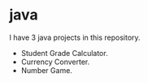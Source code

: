 # java
I have 3 java projects in this repository.
- Student Grade Calculator.
- Currency Converter.
- Number Game.
